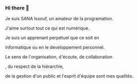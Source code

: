 ### Hi there 👋

Je suis SANA Issouf, un amateur de la programation. 

J'aime surtout tout ce qui est numérique. 

Je suis un apprenant perpétuel que ce soit en 

informatique ou en le developpement personnel.

Le sens de l'organisation, d'écoute, de collaboration

, du respect de la hiérarchie,

de la gestion d'un public et l'esprit d'équipe sont mes qualités.




<!--
**sanisson/sanisson** is a ✨ _special_ ✨ repository because its `README.md` (this file) appears on your GitHub profile.

Here are some ideas to get you started:

- 🔭 I’m currently working on ...
- 🌱 I’m currently learning ...
- 👯 I’m looking to collaborate on ...
- 🤔 I’m looking for help with ...
- 💬 Ask me about ...
- 📫 How to reach me: ...
- 😄 Pronouns: ...
- ⚡ Fun fact: ...
-->
